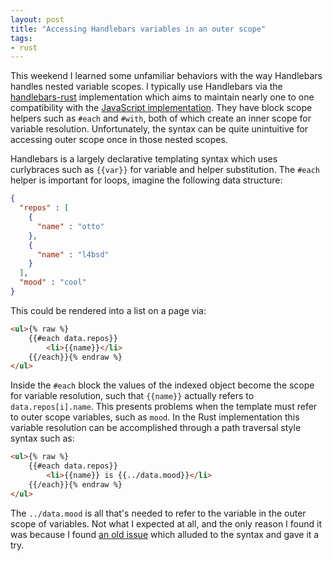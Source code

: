```yaml
---
layout: post
title: "Accessing Handlebars variables in an outer scope"
tags:
- rust
---
```


This weekend I learned some unfamiliar behaviors with the way Handlebars
handles nested variable scopes. I typically use Handlebars via the
[handlebars-rust](https://github.com/sunng87/handlebars-rust) implementation
which aims to maintain nearly one to one compatibility with the [JavaScript
implementation](https://handlebarsjs.com/). They have block scope helpers such
as `#each` and `#with`, both of which create an inner scope for variable
resolution. Unfortunately, the syntax can be quite unintuitive for accessing outer
scope once in those nested scopes.

Handlebars is a largely declarative templating syntax which uses curlybraces
such as `{{var}}` for variable and helper substitution. The `#each` helper is
important for loops, imagine the following data structure:

```json
{
  "repos" : [
    {
      "name" : "otto"
    },
    {
      "name" : "l4bsd"
    }
  ],
  "mood" : "cool"
}
```

This could be rendered into a list on a page via:

```html
<ul>{% raw %}
    {{#each data.repos}}
        <li>{{name}}</li>
    {{/each}}{% endraw %}
</ul>
```

Inside the `#each` block the values of the indexed object become the scope for variable resolution, such that `{{name}}` actually refers to `data.repos[i].name`. This presents problems when the template must refer to outer scope variables, such as `mood`. In the Rust implementation this variable resolution can be accomplished through a path traversal style syntax such as:

```html
<ul>{% raw %}
    {{#each data.repos}}
        <li>{{name}} is {{../data.mood}}</li>
    {{/each}}{% endraw %}
</ul>
```

The `../data.mood` is all that's needed to refer to the variable in the outer
scope of variables. Not what I expected at all, and the only reason I found it
was because I found [an old
issue](https://github.com/sunng87/handlebars-rust/issues/416) which alluded to
the syntax and gave it a try.


